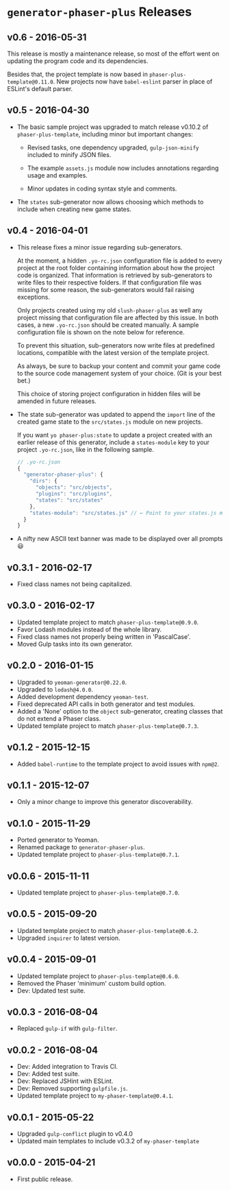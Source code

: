 `generator-phaser-plus` Releases
================================


##  v0.6 - 2016-05-31

This release is mostly a maintenance release, so most of the effort went on updating the program code and its dependencies.

Besides that, the project template is now based in `phaser-plus-template@0.11.0`. New projects now have `babel-eslint` parser in place of ESLint's default parser.


##  v0.5 - 2016-04-30

*   The basic sample project was upgraded to match release v0.10.2 of `phaser-plus-template`, including minor but important changes:

    -   Revised tasks, one dependency upgraded, `gulp-json-minify` included to minify JSON files.

    -   The example `assets.js` module now includes annotations regarding usage and examples.

    -   Minor updates in coding syntax style and comments.

*   The `states` sub-generator now allows choosing which methods to include when creating new game states.


##  v0.4 - 2016-04-01

*   This release fixes a minor issue regarding sub-generators.

    At the moment, a hidden `.yo-rc.json` configuration file is added to every project at the root folder containing information about how the project code is organized. That information is retrieved by sub-generators to write files to their respective folders. If that configuration file was missing for some reason, the sub-generators would fail raising exceptions.

    Only projects created using my old `slush-phaser-plus` as well any project missing that configuration file are affected by this issue. In both cases, a new `.yo-rc.json` should be created manually. A sample configuration file is shown on the note below for reference.

    To prevent this situation, sub-generators now write files at predefined locations, compatible with the latest version of the template project.

    As always, be sure to backup your content and commit your game code to the source code management system of your choice. (Git is your best bet.)

    This choice of storing project configuration in hidden files will be amended in future releases.

*   The state sub-generator was updated to append the `import` line of the created game state to the `src/states.js` module on new projects.

    If you want `yo phaser-plus:state` to update a project created with an earlier release of this generator, include a `states-module` key to your project `.yo-rc.json`, like in the following sample.

    ```js
    // .yo-rc.json
    {
      "generator-phaser-plus": {
        "dirs": {
          "objects": "src/objects",
          "plugins": "src/plugins",
          "states": "src/states"
        },
        "states-module": "src/states.js" // ← Point to your states.js module.
      }
    }
    ```

*   A nifty new ASCII text banner was made to be displayed over all prompts :smiley:


##  v0.3.1 - 2016-02-17
*   Fixed class names not being capitalized.


##  v0.3.0 - 2016-02-17
*   Updated template project to match `phaser-plus-template@0.9.0`.
*   Favor Lodash modules instead of the whole library.
*   Fixed class names not properly being written in 'PascalCase'.
*   Moved Gulp tasks into its own generator.


##  v0.2.0 - 2016-01-15
*   Upgraded to `yeoman-generator@0.22.0`.
*   Upgraded to `lodash@4.0.0`.
*   Added development dependency `yeoman-test`.
*   Fixed deprecated API calls in both generator and test modules.
*   Added a 'None' option to the `object` sub-generator, creating classes that do not extend a Phaser class.
*   Updated template project to match `phaser-plus-template@0.7.3`.


##  v0.1.2 - 2015-12-15
*   Added `babel-runtime` to the template project to avoid issues with `npm@2`.


##  v0.1.1 - 2015-12-07
*   Only a minor change to improve this generator discoverability.


##  v0.1.0 - 2015-11-29
*   Ported generator to Yeoman.
*   Renamed package to `generator-phaser-plus`.
*   Updated template project to `phaser-plus-template@0.7.1`.


##  v0.0.6 - 2015-11-11
*   Updated template project to `phaser-plus-template@0.7.0`.


##  v0.0.5 - 2015-09-20
*   Updated template project to match `phaser-plus-template@0.6.2`.
*   Upgraded `inquirer` to latest version.


##  v0.0.4 - 2015-09-01
*   Updated template project to `phaser-plus-template@0.6.0`.
*   Removed the Phaser 'minimum' custom build option.
*   Dev: Updated test suite.


##  v0.0.3 - 2016-08-04
*   Replaced `gulp-if` with `gulp-filter`.


##  v0.0.2 - 2016-08-04
*   Dev: Added integration to Travis CI.
*   Dev: Added test suite.
*   Dev: Replaced JSHint with ESLint.
*   Dev: Removed supporting `gulpfile.js`.
*   Updated template project to `my-phaser-template@0.4.1`.


##  v0.0.1 - 2015-05-22
*   Upgraded `gulp-conflict` plugin to v0.4.0
*   Updated main templates to include v0.3.2 of `my-phaser-template`


##  v0.0.0 - 2015-04-21
*   First public release.
